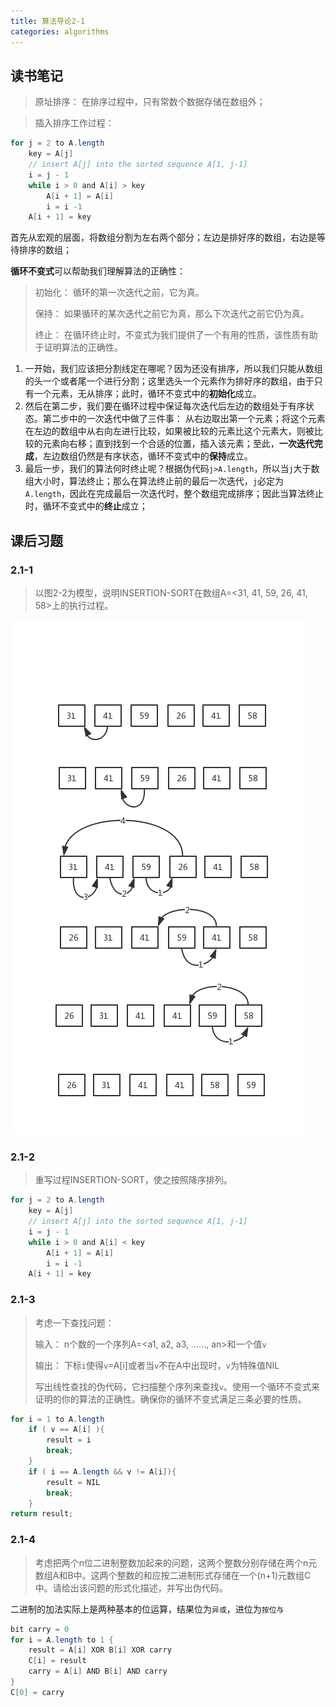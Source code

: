 ```yaml
---
title: 算法导论2-1
categories: algorithms
---
```


## 读书笔记

> 原址排序： 在排序过程中，只有常数个数据存储在数组外；

> 插入排序工作过程：

```java
for j = 2 to A.length
    key = A[j]
    // insert A[j] into the sorted sequence A[1, j-1]
    i = j - 1
    while i > 0 and A[i] > key
        A[i + 1] = A[i]
        i = i -1
    A[i + 1] = key
```

首先从宏观的层面，将数组分割为左右两个部分；左边是排好序的数组，右边是等待排序的数组；

**循环不变式**可以帮助我们理解算法的正确性：

> 初始化： 循环的第一次迭代之前，它为真。
>
> 保持： 如果循环的某次迭代之前它为真，那么下次迭代之前它仍为真。
>
> 终止： 在循环终止时，不变式为我们提供了一个有用的性质，该性质有助于证明算法的正确性。

1. 一开始，我们应该把分割线定在哪呢？因为还没有排序，所以我们只能从数组的头一个或者尾一个进行分割；这里选头一个元素作为排好序的数组，由于只有一个元素，无从排序；此时，循环不变式中的**初始化**成立。
2. 然后在第二步，我们要在循环过程中保证每次迭代后左边的数组处于有序状态。第二步中的一次迭代中做了三件事： 从右边取出第一个元素；将这个元素在左边的数组中从右向左进行比较，如果被比较的元素比这个元素大，则被比较的元素向右移；直到找到一个合适的位置，插入该元素；至此，**一次迭代完成**，左边数组仍然是有序状态，循环不变式中的**保持**成立。
3. 最后一步，我们的算法何时终止呢？根据伪代码`j>A.length`，所以当`j`大于数组大小时，算法终止；那么在算法终止前的最后一次迭代，`j`必定为`A.length`，因此在完成最后一次迭代时，整个数组完成排序；因此当算法终止时，循环不变式中的**终止**成立；

## 课后习题
### 2.1-1
> 以图2-2为模型，说明INSERTION-SORT在数组A=<31, 41, 59, 26, 41, 58>上的执行过程。

![](../assets/images/2019/07/16/insertion_sort.png)
### 2.1-2
> 重写过程INSERTION-SORT，使之按照降序排列。

```java
for j = 2 to A.length
    key = A[j]
    // insert A[j] into the sorted sequence A[1, j-1]
    i = j - 1
    while i > 0 and A[i] < key
        A[i + 1] = A[i]
        i = i -1
    A[i + 1] = key
```
### 2.1-3
> 考虑一下查找问题：
>
> 输入： n个数的一个序列A=<a1, a2, a3, ......, an>和一个值`v`
>
> 输出： 下标`i`使得`v`=A[i]或者当`v`不在A中出现时，`v`为特殊值NIL
>
> 写出线性查找的伪代码，它扫描整个序列来查找`v`。使用一个循环不变式来证明的你的算法的正确性。确保你的循环不变式满足三条必要的性质。

```java
for i = 1 to A.length
    if ( v == A[i] ){
        result = i
        break;
    }
    if ( i == A.length && v != A[i]){
        result = NIL
        break;
    }
return result;
```

### 2.1-4
> 考虑把两个n位二进制整数加起来的问题，这两个整数分别存储在两个n元数组A和B中。这两个整数的和应按二进制形式存储在一个(n+1)元数组C中。请给出该问题的形式化描述，并写出伪代码。

二进制的加法实际上是两种基本的位运算，结果位为`异或`，进位为`按位与`

```java
bit carry = 0
for i = A.length to 1 {
    result = A[i] XOR B[i] XOR carry
    C[i] = result
    carry = A[i] AND B[i] AND carry
}
C[0] = carry
```


